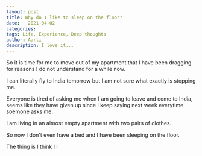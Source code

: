 ```yaml
---
layout: post
title: Why do I like to sleep on the floor?
date:   2021-04-02
categories:
tags: Life, Experience, Deep thoughts
author: Aarti
description: I love it... 
---
```


<!--more-->

So it is time for me to move out of my apartment that I 
have been dragging for reasons I do not understand for 
a while now. 

I can literally fly to India tomorrow but I am not sure 
what exactly is stopping me. 

Everyone is tired of asking me when I am going to leave and come 
to India, seems like they have given up since I keep saying next week
everytime soemone asks me. 

I am living in an almost empty apartment with two pairs of clothes. 

So now I don't even have a bed and I have been sleeping on the floor. 

The thing is I think I l







